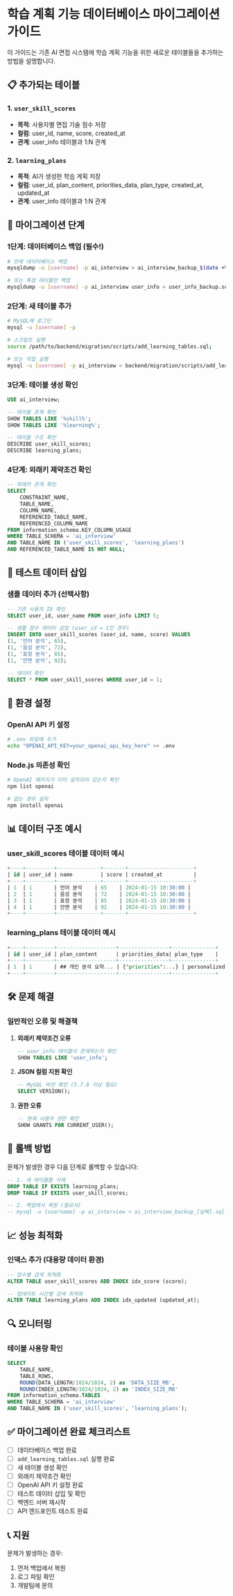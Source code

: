 # 학습 계획 기능 데이터베이스 마이그레이션 가이드

이 가이드는 기존 AI 면접 시스템에 학습 계획 기능을 위한 새로운 테이블들을 추가하는 방법을 설명합니다.

## 📋 추가되는 테이블

### 1. `user_skill_scores`
- **목적**: 사용자별 면접 기술 점수 저장
- **컬럼**: user_id, name, score, created_at
- **관계**: user_info 테이블과 1:N 관계

### 2. `learning_plans`
- **목적**: AI가 생성한 학습 계획 저장
- **컬럼**: user_id, plan_content, priorities_data, plan_type, created_at, updated_at
- **관계**: user_info 테이블과 1:N 관계

## 🚀 마이그레이션 단계

### 1단계: 데이터베이스 백업 (필수!)
```bash
# 전체 데이터베이스 백업
mysqldump -u [username] -p ai_interview > ai_interview_backup_$(date +%Y%m%d).sql

# 또는 특정 테이블만 백업
mysqldump -u [username] -p ai_interview user_info > user_info_backup.sql
```

### 2단계: 새 테이블 추가
```bash
# MySQL에 로그인
mysql -u [username] -p

# 스크립트 실행
source /path/to/backend/migration/scripts/add_learning_tables.sql;

# 또는 직접 실행
mysql -u [username] -p ai_interview < backend/migration/scripts/add_learning_tables.sql
```

### 3단계: 테이블 생성 확인
```sql
USE ai_interview;

-- 테이블 존재 확인
SHOW TABLES LIKE '%skill%';
SHOW TABLES LIKE '%learning%';

-- 테이블 구조 확인
DESCRIBE user_skill_scores;
DESCRIBE learning_plans;
```

### 4단계: 외래키 제약조건 확인
```sql
-- 외래키 관계 확인
SELECT 
    CONSTRAINT_NAME,
    TABLE_NAME,
    COLUMN_NAME,
    REFERENCED_TABLE_NAME,
    REFERENCED_COLUMN_NAME
FROM information_schema.KEY_COLUMN_USAGE
WHERE TABLE_SCHEMA = 'ai_interview'
AND TABLE_NAME IN ('user_skill_scores', 'learning_plans')
AND REFERENCED_TABLE_NAME IS NOT NULL;
```

## 🧪 테스트 데이터 삽입

### 샘플 데이터 추가 (선택사항)
```sql
-- 기존 사용자 ID 확인
SELECT user_id, user_name FROM user_info LIMIT 5;

-- 샘플 점수 데이터 삽입 (user_id = 1인 경우)
INSERT INTO user_skill_scores (user_id, name, score) VALUES
(1, '언어 분석', 65),
(1, '음성 분석', 72),
(1, '표정 분석', 85),
(1, '안면 분석', 92);

-- 데이터 확인
SELECT * FROM user_skill_scores WHERE user_id = 1;
```

## 🔧 환경 설정

### OpenAI API 키 설정
```bash
# .env 파일에 추가
echo "OPENAI_API_KEY=your_openai_api_key_here" >> .env
```

### Node.js 의존성 확인
```bash
# OpenAI 패키지가 이미 설치되어 있는지 확인
npm list openai

# 없는 경우 설치
npm install openai
```

## 📊 데이터 구조 예시

### user_skill_scores 테이블 데이터 예시
```sql
+----+---------+--------------+-------+---------------------+
| id | user_id | name         | score | created_at          |
+----+---------+--------------+-------+---------------------+
| 1  | 1       | 언어 분석    | 65    | 2024-01-15 10:30:00 |
| 2  | 1       | 음성 분석    | 72    | 2024-01-15 10:30:00 |
| 3  | 1       | 표정 분석    | 85    | 2024-01-15 10:30:00 |
| 4  | 1       | 안면 분석    | 92    | 2024-01-15 10:30:00 |
+----+---------+--------------+-------+---------------------+
```

### learning_plans 테이블 데이터 예시
```sql
+----+---------+-------------------+----------------+--------------+
| id | user_id | plan_content      | priorities_data| plan_type    |
+----+---------+-------------------+----------------+--------------+
| 1  | 1       | ## 개인 분석 요약... | {"priorities":...} | personalized |
+----+---------+-------------------+----------------+--------------+
```

## 🛠️ 문제 해결

### 일반적인 오류 및 해결책

1. **외래키 제약조건 오류**
   ```sql
   -- user_info 테이블이 존재하는지 확인
   SHOW TABLES LIKE 'user_info';
   ```

2. **JSON 컬럼 지원 확인**
   ```sql
   -- MySQL 버전 확인 (5.7.8 이상 필요)
   SELECT VERSION();
   ```

3. **권한 오류**
   ```sql
   -- 현재 사용자 권한 확인
   SHOW GRANTS FOR CURRENT_USER();
   ```

## 🔄 롤백 방법

문제가 발생한 경우 다음 단계로 롤백할 수 있습니다:

```sql
-- 1. 새 테이블들 삭제
DROP TABLE IF EXISTS learning_plans;
DROP TABLE IF EXISTS user_skill_scores;

-- 2. 백업에서 복원 (필요시)
-- mysql -u [username] -p ai_interview < ai_interview_backup_[날짜].sql
```

## 📈 성능 최적화

### 인덱스 추가 (대용량 데이터 환경)
```sql
-- 점수별 검색 최적화
ALTER TABLE user_skill_scores ADD INDEX idx_score (score);

-- 업데이트 시간별 검색 최적화
ALTER TABLE learning_plans ADD INDEX idx_updated (updated_at);
```

## 🔍 모니터링

### 테이블 사용량 확인
```sql
SELECT 
    TABLE_NAME,
    TABLE_ROWS,
    ROUND(DATA_LENGTH/1024/1024, 2) as 'DATA_SIZE_MB',
    ROUND(INDEX_LENGTH/1024/1024, 2) as 'INDEX_SIZE_MB'
FROM information_schema.TABLES 
WHERE TABLE_SCHEMA = 'ai_interview' 
AND TABLE_NAME IN ('user_skill_scores', 'learning_plans');
```

## ✅ 마이그레이션 완료 체크리스트

- [ ] 데이터베이스 백업 완료
- [ ] `add_learning_tables.sql` 실행 완료
- [ ] 새 테이블 생성 확인
- [ ] 외래키 제약조건 확인
- [ ] OpenAI API 키 설정 완료
- [ ] 테스트 데이터 삽입 및 확인
- [ ] 백엔드 서버 재시작
- [ ] API 엔드포인트 테스트 완료

## 📞 지원

문제가 발생하는 경우:
1. 먼저 백업에서 복원
2. 로그 파일 확인
3. 개발팀에 문의